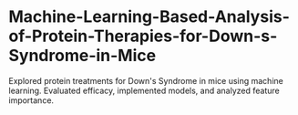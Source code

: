 # Machine-Learning-Based-Analysis-of-Protein-Therapies-for-Down-s-Syndrome-in-Mice
Explored protein treatments for Down's Syndrome in mice using machine learning. Evaluated efficacy, implemented models, and analyzed feature importance. 

